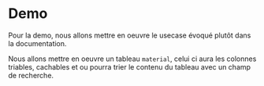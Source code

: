# Demo

Pour la demo, nous allons mettre en oeuvre le usecase évoqué plutôt dans la documentation.

Nous allons mettre en oeuvre un tableau `material`, celui ci aura les colonnes triables, cachables et ou pourra trier le contenu du tableau avec un champ de recherche.

  
